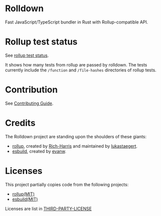# Rolldown

Fast JavaScript/TypeScript bundler in Rust with Rollup-compatible API.

# Rollup test status

See [rollup test status](./packages/rollup-tests/src/status.md).

It shows how many tests from rollup are passed by rolldown. The tests currently include the `/function` and `/file-hashes` directories of rollup tests.

# Contribution

See [Contributing Guide](CONTRIBUTING.md).

# Credits

The Rolldown project are standing upon the shoulders of these giants:

- [rollup](https://github.com/rollup/rollup), created by [Rich-Harris](https://github.com/Rich-Harris) and maintained by [lukastaegert](https://github.com/lukastaegert).
- [esbuild](https://github.com/evanw/esbuild), created by [evanw](https://github.com/evanw).

# Licenses

This project partially copies code from the following projects:

- [rollup(MIT)](https://github.com/rollup/rollup/blob/680912e2ceb42c8d5e571e01c6ece0e4889aecbb/LICENSE-CORE.md)
- [esbuild(MIT)](https://github.com/evanw/esbuild/blob/0c8a0a901d9a6c7bbff9b4dd347c8a3f65f6c6dd/LICENSE.md)

Licenses are list in [THIRD-PARTY-LICENSE](/THIRD-PARTY-LICENSE)
